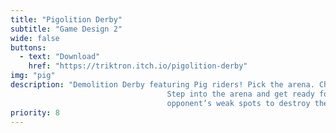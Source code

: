 ```yaml
---
title: "Pigolition Derby"
subtitle: "Game Design 2"
wide: false
buttons:
  - text: "Download"
    href: "https://triktron.itch.io/pigolition-derby"
img: "pig"
description: "Demolition Derby featuring Pig riders! Pick the arena. Choose your Pig and seat the rider.<br>
                                   Step into the arena and get ready for animal-farm mayhem! Aim, charge, and hit your<br>
                                   opponent’s weak spots to destroy them and claim victory!"
priority: 8
---
```

